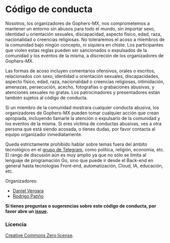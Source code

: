 # Código de conducta

Nosotros, los organizadores de Gophers-MX, nos comprometemos a mantener un entorno sin abusos para todo el mundo, sin importar sexo, identidad u orientación sexuales, discapacidad, aspecto físico, edad, raza, nacionalidad o creencias religiosas. No toleraremos el acoso a miembros de la comunidad bajo ningún concepto, ni siquiera en chiste. Los participantes que violen estas reglas pueden ser sancionados o expulsados de la comunidad y los eventos de la misma, a discreción de los organizadores de Gophers-MX.

Las formas de acoso incluyen comentarios ofensivos, orales o escritos, relacionados con sexo, identidad u orientación sexuales, discapacidades, aspecto físico, edad, raza, nacionalidad o creencias religiosas, intimidación, amenazas, persecución, acecho, fotografías o grabaciones abusivas, y atenciones sexuales no gratas. Los patrocinadores y presentadores están también sujetos al código de conducta.

Si un miembro de la comunidad mostrara cualquier conducta abusiva, los organizadores de Gophers-MX pueden tomar cualquier acción que crean apropiada, incluyendo llamarle la atención o expulsarlo de la comunidad y los eventos de la misma. Si eres víctima de conductas abusivas, ves a otra persona que está siendo acosada, o tienes dudas, por favor contacta al equipo organizador inmediatamente.

Queda estrictamente prohibido hablar sobre temas fuera del ámbito tecnológico en el [grupo de Telegram](https://t.me/golangmx), como política, religión, economía, etc. El rango de discusión aún es muy amplio ya que no sólo se limita al lenguaje de programación Go, sino que puede ir desde el Back-end en general hasta tecnologías Front-end, automatización, Cloud, IA, educación, etc.

Organizadores:

- [Daniel Vergara](https://twitter.com/__danvergara__)
- [Rodrigo Patiño](https://twitter.com/akkonomi)

**Si tienes preguntas o sugerencias sobre este código de conducta,
por favor abre un [issue](https://github.com/gophers-mx/codigo-de-conducta/issues).**

### Licencia

[Creative Commons Zero license](/LICENSE).
